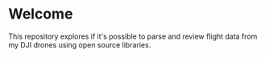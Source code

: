 # Welcome

This repository explores if it's possible to parse and review flight data from my DJI drones using open source libraries.

